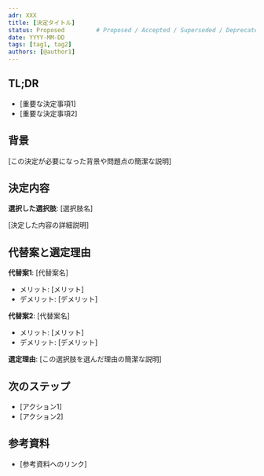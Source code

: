 ```yaml
---
adr: XXX
title: [決定タイトル]
status: Proposed         # Proposed / Accepted / Superseded / Deprecated
date: YYYY-MM-DD
tags: [tag1, tag2]
authors: [@author1]
---
```


## TL;DR

- [重要な決定事項1]
- [重要な決定事項2]

## 背景

[この決定が必要になった背景や問題点の簡潔な説明]

## 決定内容

**選択した選択肢**: [選択肢名]

[決定した内容の詳細説明]

## 代替案と選定理由

**代替案1**: [代替案名]

- メリット: [メリット]
- デメリット: [デメリット]

**代替案2**: [代替案名]

- メリット: [メリット]
- デメリット: [デメリット]

**選定理由**:
[この選択肢を選んだ理由の簡潔な説明]

## 次のステップ

- [アクション1]
- [アクション2]

## 参考資料

- [参考資料へのリンク]
